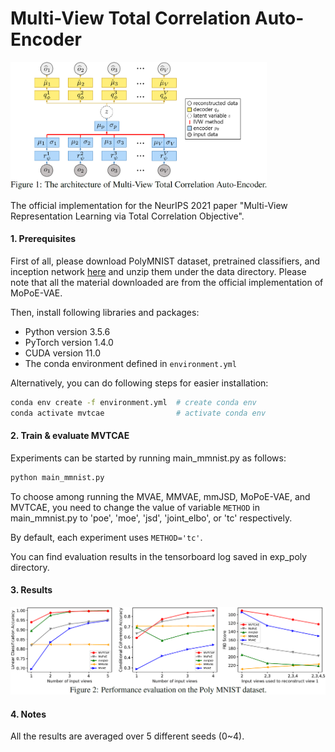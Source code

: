 # Multi-View Total Correlation Auto-Encoder
<img src="model1.png" alt="MVTCAE" style="zoom: 40%;" />

The official implementation for the NeurIPS 2021 paper "Multi-View Representation Learning via Total Correlation Objective".

#### 1. Prerequisites

First of all, please download PolyMNIST dataset, pretrained classifiers, and inception network [here](https://zenodo.org/record/4899160#.YLn0rKgzaHu) and unzip them under the data directory.
Please note that all the material downloaded are from the official implementation of MoPoE-VAE.

Then, install following libraries and packages:

- Python version 3.5.6
- PyTorch version 1.4.0
- CUDA version 11.0
- The conda environment defined in `environment.yml`

Alternatively, you can do following steps for easier installation:
```bash
conda env create -f environment.yml  # create conda env
conda activate mvtcae                # activate conda env
```

#### 2. Train & evaluate MVTCAE

Experiments can be started by running main_mmnist.py as follows:

```bash
python main_mmnist.py
```

To choose among running the MVAE, MMVAE, mmJSD, MoPoE-VAE, and MVTCAE,
you need to change the value of variable `METHOD` in main_mmnist.py to 'poe', 'moe', 'jsd', 'joint\_elbo', or 'tc' respectively.

By default, each experiment uses `METHOD='tc'`.

You can find evaluation results in the tensorboard log saved in exp_poly directory.



#### 3. Results

<img src="3FIGURES.png" alt="3FIGURES" style="zoom: 50%;" />



#### 4. Notes

All the results are averaged over 5 different seeds (0~4).